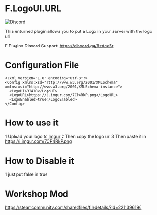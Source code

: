 # F.LogoUI.URL
![Discord](https://img.shields.io/discord/742861338233274418?label=Discord&logo=Discord)

This unturned plugin allows you to put a Logo in your server with the logo url

F.Plugins Discord Support: https://discord.gg/8zded6r

# Configuration File
```
<?xml version="1.0" encoding="utf-8"?>
<Config xmlns:xsd="http://www.w3.org/2001/XMLSchema" xmlns:xsi="http://www.w3.org/2001/XMLSchema-instance">
  <LogoUI>32410</LogoUI>
  <LogoURL>https://i.imgur.com/7CP4RkP.png</LogoURL>
  <LogoEnabled>true</LogoEnabled>
</Config>
```

# How to use it

1 Upload your logo to [Imgur](https://imgur.com/)
2 Then copy the logo url
3 Then paste it in <LogoURL>https://i.imgur.com/7CP4RkP.png</LogoURL>

# How to Disable it
1 just put false in <LogoEnabled>true</LogoEnabled>

# Workshop Mod
https://steamcommunity.com/sharedfiles/filedetails/?id=2211396196

